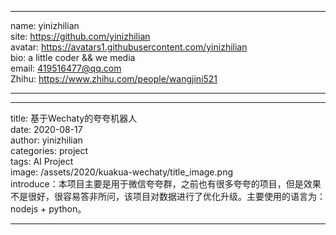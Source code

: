 
---
name: yinizhilian<br>
site: <https://github.com/yinizhilian><br>
avatar: <https://avatars1.githubusercontent.com/yinizhilian><br>
bio: a little coder && we media<br>
email: 419516477@qq.com<br>
Zhihu: <https://www.zhihu.com/people/wangjini521><br>

---

---
title: 基于Wechaty的夸夸机器人<br>
date: 2020-08-17<br>
author: yinizhilian<br>
categories: project<br>
tags: AI Project<br>
image: /assets/2020/kuakua-wechaty/title_image.png<br>
introduce：本项目主要是用于微信夸夸群，之前也有很多夸夸的项目，但是效果不是很好，很容易答非所问，该项目对数据进行了优化升级。主要使用的语言为：nodejs + python。<br>

---
